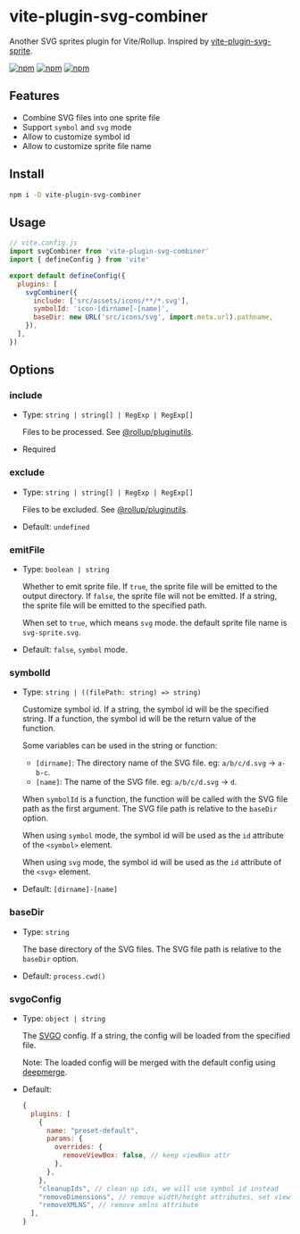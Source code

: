 # vite-plugin-svg-combiner

Another SVG sprites plugin for Vite/Rollup. Inspired by [vite-plugin-svg-sprite](https://github.com/meowtec/vite-plugin-svg-sprite).

[![npm](https://img.shields.io/npm/v/vite-plugin-svg-combiner.svg)](https://www.npmjs.com/package/vite-plugin-svg-combiner)
[![npm](https://img.shields.io/npm/dt/vite-plugin-svg-combiner.svg)](https://www.npmjs.com/package/vite-plugin-svg-combiner)
[![npm](https://img.shields.io/npm/l/vite-plugin-svg-combiner.svg)](https://www.npmjs.com/package/vite-plugin-svg-combiner)

## Features

- Combine SVG files into one sprite file
- Support `symbol` and `svg` mode
- Allow to customize symbol id
- Allow to customize sprite file name

## Install

```bash
npm i -D vite-plugin-svg-combiner
```

## Usage

```js
// vite.config.js
import svgCombiner from 'vite-plugin-svg-combiner'
import { defineConfig } from 'vite'

export default defineConfig({
  plugins: [
    svgCombiner({
      include: ['src/assets/icons/**/*.svg'],
      symbolId: 'icon-[dirname]-[name]',
      baseDir: new URL('src/icons/svg', import.meta.url).pathname,
    }),
  ],
})
```

## Options

### include

  - Type: `string | string[] | RegExp | RegExp[]`

    Files to be processed. See [@rollup/pluginutils](https://github.com/rollup/plugins/tree/master/packages/pluginutils#include-and-exclude).

  - Required

### exclude

  - Type: `string | string[] | RegExp | RegExp[]`

    Files to be excluded. See [@rollup/pluginutils](https://github.com/rollup/plugins/tree/master/packages/pluginutils#include-and-exclude).

  - Default: `undefined`

### emitFile

  - Type: `boolean | string`

    Whether to emit sprite file. If `true`, the sprite file will be emitted to the output directory. If `false`, the sprite file will not be emitted. If a string, the sprite file will be emitted to the specified path.

    When set to `true`, which means `svg` mode. the default sprite file name is `svg-sprite.svg`.

  - Default: `false`, `symbol` mode.

### symbolId

  - Type: `string | ((filePath: string) => string)`

    Customize symbol id. If a string, the symbol id will be the specified string. If a function, the symbol id will be the return value of the function.

    Some variables can be used in the string or function:

      - `[dirname]`: The directory name of the SVG file. eg: `a/b/c/d.svg` -> `a-b-c`.
      - `[name]`: The name of the SVG file. eg: `a/b/c/d.svg` -> `d`.

    When `symbolId` is a function, the function will be called with the SVG file path as the first argument. The SVG file path is relative to the `baseDir` option.

    When using `symbol` mode, the symbol id will be used as the `id` attribute of the `<symbol>` element.

    When using `svg` mode, the symbol id will be used as the `id` attribute of the `<svg>` element.

  - Default: `[dirname]-[name]`

### baseDir

  - Type: `string`

    The base directory of the SVG files. The SVG file path is relative to the `baseDir` option.

  - Default: `process.cwd()`

### svgoConfig

  - Type: `object | string`

    The [SVGO](https://github.com/svg/svgo#configuration) config. If a string, the config will be loaded from the specified file.

    Note: The loaded config will be merged with the default config using [deepmerge](https://github.com/TehShrike/deepmerge).

  - Default:

    ```js
    {
      plugins: [
        {
          name: "preset-default",
          params: {
            overrides: {
              removeViewBox: false, // keep viewBox attr
            },
          },
        },
        "cleanupIds", // clean up ids, we will use symbol id instead
        "removeDimensions", // remove width/height attributes, set viewBox instead
        "removeXMLNS", // remove xmlns attribute
      ],
    }
    ```
